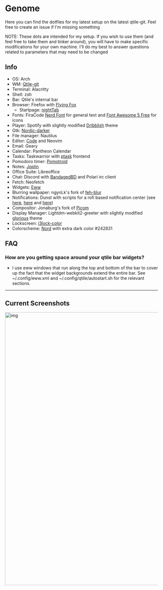 # Genome
Here you can find the dotfiles for my latest setup on the latest qtile-git. Feel free to create an issue if I'm missing something

NOTE: These dots are intended for my setup. If you wish to use them (and feel free to take them and tinker around), you will have to make specific modifications
for your own machine. I'll do my best to answer questions related to parameters that may need to be changed

## Info
- OS: Arch
- WM: [Qtile-git](https://github.com/qtile/qtile)
- Terminal: Alacritty
- Shell: zsh
- Bar: Qtile's internal bar
- Browser: Firefox with [Flying Fox](https://github.com/akshat46/FlyingFox)
  - Startpage: [nightTab](https://github.com/zombieFox/nightTab)
- Fonts: FiraCode [Nerd Font](https://github.com/ryanoasis/nerd-fonts) for general text and [Font Awesome 5 Free](https://fontawesome.com/) for icons
- Player: Spotify with slightly modified [Dribblish](https://github.com/morpheusthewhite/spicetify-themes/tree/master/Dribbblish) theme
- Gtk: [Nordic-darker](https://github.com/EliverLara/Nordic)
- File manager: Nautilus
- Editor: [Code](https://github.com/microsoft/vscode) and Neovim
- Email: Geary
- Calendar: Pantheon Calendar
- Tasks: Taskwarrior with [ptask](https://wpitchoune.net/ptask/) frontend
- Pomodoro timer: [Pomotroid](https://github.com/Splode/pomotroid)
- Notes: [Joplin](https://github.com/laurent22/joplin)
- Office Suite: Libreoffice
- Chat: Discord with [BandagedBD](https://github.com/rauenzi/BetterDiscordApp) and Polari irc client
- Fetch: Neofetch
- Widgets: [Eww](https://github.com/elkowar/eww)
- Blurring wallpaper: ngynLk's fork of [feh-blur](https://github.com/ngynLk/feh-blur-wallpaper)
- Notifications: Dunst with scripts for a rofi based notification center (see [here](https://github.com/Barbarossa93/Genome/blob/4a08d3cfd0900807aefaa9f9241a6dbf926c549b/.config/dunst/dunstrc#L77), [here](https://github.com/Barbarossa93/Genome/blob/main/.local/bin/dunst_logger.sh) and [here](https://github.com/Barbarossa93/Genome/blob/main/.local/bin/rofi_notif_center.sh))
- Compositor: Jonaburg's fork of [Picom](https://github.com/jonaburg/picom)
- Display Manager: Lightdm-webkit2-greeter with slightly modified [glorious](https://github.com/manilarome/lightdm-webkit2-theme-glorious) theme
- Lockscreen: [i3lock-color](https://github.com/Raymo111/i3lock-color)
- Colorscheme: [Nord](https://www.nordtheme.com/) with extra dark color #242831

## FAQ

### How are you getting space around your qtile bar widgets?
- I use eww windows that run along the top and bottom of the bar to cover up the fact that the widget backgrounds extend the entire bar. See ~/.config/eww.xml and ~/.config/qtile/autostart.sh for the relevant sections.
***
## Current Screenshots
<img src="https://raw.githubusercontent.com/Barbarossa93/Genome/main/out.png" alt="img" align="center" width="900px">
